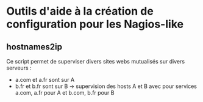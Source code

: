 # Outils d'aide à la création de configuration pour les Nagios-like

## hostnames2ip

Ce script permet de superviser divers sites webs mutualisés sur divers serveurs :
 * a.com et a.fr sont sur A
 * b.fr et b.fr sont sur B
 -> supervision des hosts A et B avec pour services a.com, a.fr pour A et b.com, b.fr pour B

